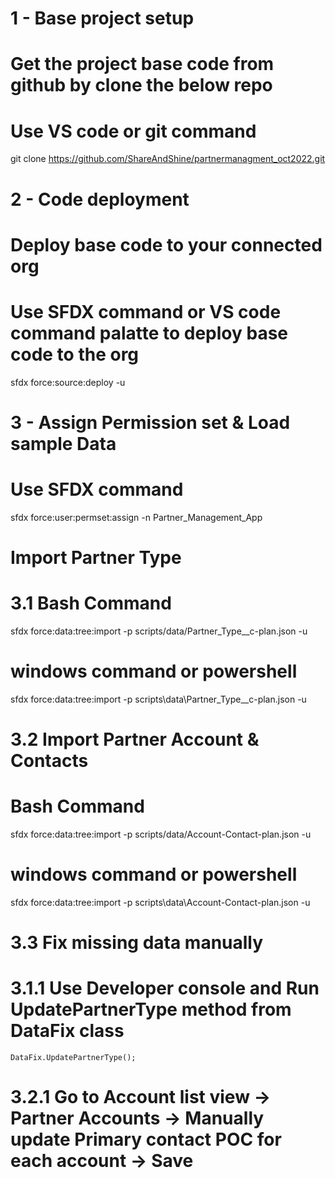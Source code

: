 # 1 - Base project setup
# Get the project base code from github by clone the below repo
# Use VS code or git command 
git clone https://github.com/ShareAndShine/partnermanagment_oct2022.git

# 2 - Code deployment
# Deploy base code to your connected org
# Use SFDX command or VS code command palatte to deploy base code to the org
sfdx force:source:deploy -u <ReplaceWothOrgAliasName>

# 3 - Assign Permission set & Load sample Data
# Use SFDX command
sfdx force:user:permset:assign -n Partner_Management_App

# Import Partner Type 

# 3.1 Bash Command
sfdx force:data:tree:import -p scripts/data/Partner_Type__c-plan.json -u <ReplaceWithOrgAliasName>
# windows command or powershell
sfdx force:data:tree:import -p scripts\data\Partner_Type__c-plan.json -u <ReplaceWithOrgAliasName>


# 3.2 Import Partner Account & Contacts

# Bash Command
sfdx force:data:tree:import -p scripts/data/Account-Contact-plan.json -u <ReplaceWithOrgAliasName>

# windows command or powershell
sfdx force:data:tree:import -p scripts\data\Account-Contact-plan.json -u <ReplaceWithOrgAliasName>


# 3.3 Fix missing data manually
#   3.1.1 Use Developer console and Run UpdatePartnerType method from DataFix class
    DataFix.UpdatePartnerType();

#   3.2.1 Go to Account list view -> Partner Accounts -> Manually update Primary contact POC for each account -> Save
